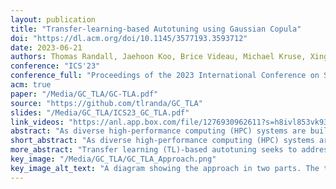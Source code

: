 ```yaml
---
layout: publication
title: "Transfer-learning-based Autotuning using Gaussian Copula"
doi: "https://dl.acm.org/doi/10.1145/3577193.3593712"
date: 2023-06-21
authors: Thomas Randall, Jaehoon Koo, Brice Videau, Michael Kruse, Xingfu Wu, Paul Hovland, Mary Hall, Rong Ge, Prasanna Balaprakash
conference: "ICS'23"
conference_full: "Proceedings of the 2023 International Conference on Supercomputing (ICS '23)"
acm: true
paper: "/Media/GC_TLA/GC-TLA.pdf"
source: "https://github.com/tlranda/GC_TLA"
slides: "/Media/GC_TLA/ICS23_GC_TLA.pdf"
link_videos: "https://anl.app.box.com/file/1276930962611?s=h8ivl853vk93hymkgai26t17v4p0npfa"
abstract: "As diverse high-performance computing (HPC) systems are built, many opportunities arise for applications to solve larger problems than ever before. Given the significantly increased complexity of these HPC systems and application tuning, empirical performance tuning, such as autotuning, has emerged as a promising approach in recent years. Despite its effectiveness, autotuning is often a computationally expensive approach. Transfer learning (TL)-based autotuning seeks to address this issue by leveraging the data from prior tuning. Current TL methods for autotuning spend significant time modeling the relationship between parameter configurations and performance, which is ineffective for few-shot (that is, few empirical evaluations) tuning on new tasks. We introduce the first generative TL-based autotuning approach based on the Gaussian copula (GC) to model the high-performing regions of the search space from prior data and then generate high-performing configurations for new tasks. This allows a sampling-based approach that maximizes few-shot performance and provides the first probabilistic estimation of the few-shot budget for effective TL-based autotuning. We compare our generative TL approach with state-of-the-art autotuning techniques on several benchmarks. We find that the GC is capable of achieving 64.37% of peak few-shot performance in its first evaluation. Furthermore, the GC model can determine a few-shot transfer budget that yields up to 33.39× speedup, a dramatic improvement over the 20.58× speedup using prior techniques."
short_abstract: "As diverse high-performance computing (HPC) systems are built, many opportunities arise for applications to solve larger problems than ever before. Given the significantly increased complexity of these HPC systems and application tuning, empirical performance tuning, such as autotuning, has emerged as a promising approach in recent years. Despite its effectiveness, autotuning is often a computationally expensive approach."
more_abstract: "Transfer learning (TL)-based autotuning seeks to address this issue by leveraging the data from prior tuning. Current TL methods for autotuning spend significant time modeling the relationship between parameter configurations and performance, which is ineffective for few-shot (that is, few empirical evaluations) tuning on new tasks. We introduce the first generative TL-based autotuning approach based on the Gaussian copula (GC) to model the high-performing regions of the search space from prior data and then generate high-performing configurations for new tasks. This allows a sampling-based approach that maximizes few-shot performance and provides the first probabilistic estimation of the few-shot budget for effective TL-based autotuning. We compare our generative TL approach with state-of-the-art autotuning techniques on several benchmarks. We find that the GC is capable of achieving 64.37% of peak few-shot performance in its first evaluation. Furthermore, the GC model can determine a few-shot transfer budget that yields up to 33.39× speedup, a dramatic improvement over the 20.58× speedup using prior techniques."
key_image: "/Media/GC_TLA/GC_TLA_Approach.png"
key_image_alt_text: "A diagram showing the approach in two parts. The top portion covers Model Training, where an application has inputs of various sizes (shown: small, medium, and large) that are fed into a 'Non-GC Tuner' along with a derived component of the application labeled as 'User-Defined Tuning Space'. The tuner produces training data which is fed into the Gaussian Copula with the User-Defined Tuning Space. The bottom portion covers Model Inference, where the same application with new input sizes (shown: small-medium, medium-large, and extra-large) are presented to the fitted Gaussian Copula. The Gaussian Copula produces 'High Performing Configurations' which are then ranked by an 'Evaluator'."
---
```


